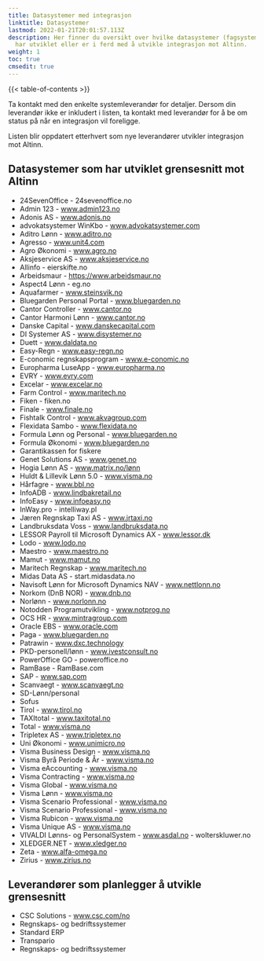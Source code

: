```yaml
---
title: Datasystemer med integrasjon
linktitle: Datasystemer
lastmod: 2022-01-21T20:01:57.113Z
description: Her finner du oversikt over hvilke datasystemer (fagsystemer) som
  har utviklet eller er i ferd med å utvikle integrasjon mot Altinn.
weight: 1
toc: true
cmsedit: true
---
```

{{< table-of-contents >}}

Ta kontakt med den enkelte systemleverandør for detaljer.
Dersom din leverandør ikke er inkludert i listen, ta kontakt med leverandør for å be om status på når en integrasjon vil foreligge.

Listen blir oppdatert etterhvert som nye leverandører utvikler integrasjon mot Altinn.

## Datasystemer som har utviklet grensesnitt mot Altinn

* 24SevenOffice - 24sevenoffice.no 
* Admin 123 - www.admin123.no
* Adonis AS - www.adonis.no
* advokatsystemer WinKbo - www.advokatsystemer.com
* Aditro Lønn - www.aditro.no
* Agresso - www.unit4.com
* Agro Økonomi - www.agro.no
* Aksjeservice AS - www.aksjeservice.no
* Allinfo - eierskifte.no
* Arbeidsmaur - https://www.arbeidsmaur.no
* Aspect4 Lønn - eg.no
* Aquafarmer - www.steinsvik.no
* Bluegarden Personal Portal - www.bluegarden.no
* Cantor Controller - www.cantor.no
* Cantor Harmoni Lønn - www.cantor.no
* Danske Capital - www.danskecapital.com
* DI Systemer AS - www.disystemer.no
* Duett - www.daldata.no
* Easy-Regn - www.easy-regn.no
* E-conomic regnskapsprogram - www.e-conomic.no
* Europharma LuseApp - www.europharma.no
* EVRY - www.evry.com
* Excelar - www.excelar.no
* Farm Control - www.maritech.no
* Fiken - fiken.no
* Finale - www.finale.no
* Fishtalk Control - www.akvagroup.com
* Flexidata Sambo - www.flexidata.no
* Formula Lønn og Personal - www.bluegarden.no
* Formula Økonomi - www.bluegarden.no
* Garantikassen for fiskere
* Genet Solutions AS - www.genet.no
* Hogia Lønn AS - www.matrix.no/lønn
* Huldt & Lillevik Lønn 5.0 - www.visma.no
* Hårfagre - www.bbl.no
* InfoADB - www.lindbakretail.no
* InfoEasy - www.infoeasy.no
* InWay.pro - intelliway.pl
* Jæren Regnskap Taxi AS - www.jrtaxi.no
* Landbruksdata Voss - www.landbruksdata.no
* LESSOR Payroll til Microsoft Dynamics AX - www.lessor.dk
* Lodo - www.lodo.no
* Maestro - www.maestro.no
* Mamut - www.mamut.no
* Maritech Regnskap - www.maritech.no
* Midas Data AS - start.midasdata.no
* Navisoft Lønn for Microsoft Dynamics NAV - www.nettlonn.no
* Norkom (DnB NOR) - www.dnb.no
* Norlønn - www.norlonn.no
* Notodden Programutvikling - www.notprog.no
* OCS HR - www.mintragroup.com
* Oracle EBS - www.oracle.com
* Paga - www.bluegarden.no
* Patrawin - www.dxc.technology
* PKD-personell/lønn - www.ivestconsult.no
* PowerOffice GO - poweroffice.no
* RamBase - RamBase.com
* SAP - www.sap.com
* Scanvaegt - www.scanvaegt.no
* SD-Lønn/personal
* Sofus
* Tirol - www.tirol.no
* TAXItotal - www.taxitotal.no
* Total - www.visma.no
* Tripletex AS - www.tripletex.no
* Uni Økonomi - www.unimicro.no
* Visma Business Design - www.visma.no
* Visma Byrå Periode & År - www.visma.no
* Visma eAccounting - www.visma.no
* Visma Contracting - www.visma.no
* Visma Global - www.visma.no
* Visma Lønn - www.visma.no
* Visma Scenario Professional - www.visma.no
* Visma Scenario Professional - www.visma.no
* Visma Rubicon - www.visma.no
* Visma Unique AS - www.visma.no
* VIVALDI Lønns- og PersonalSystem - www.asdal.no - wolterskluwer.no
* XLEDGER.NET - www.xledger.no
* Zeta - www.alfa-omega.no
* Zirius - www.zirius.no

## Leverandører som planlegger å utvikle grensesnitt

* CSC Solutions - www.csc.com/no
* Regnskaps- og bedriftssystemer
* Standard ERP
* Transpario
* Regnskaps- og bedriftssystemer